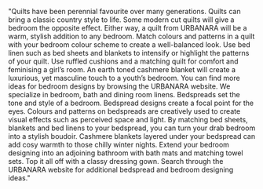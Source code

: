 "Quilts have been perennial favourite over many generations. Quilts can bring a classic country style to life. Some modern cut quilts will give a bedroom the opposite effect. Either way, a quilt from URBANARA will be a warm, stylish addition to any bedroom. Match colours and patterns in a quilt with your bedroom colour scheme to create a well-balanced look. Use bed linen such as bed sheets and blankets to intensify or highlight the patterns of your quilt. Use ruffled cushions and a matching quilt for comfort and feminising a girl’s room. An earth toned cashmere blanket will create a luxurious, yet masculine touch to a youth’s bedroom. You can find more ideas for bedroom designs by browsing the URBANARA website. We specialize in bedroom, bath and dining room linens.
Bedspreads set the tone and style of a bedroom. Bedspread designs create a focal point for the eyes. Colours and patterns on bedspreads are creatively used to create visual effects such as perceived space and light. By matching bed sheets, blankets and bed linens to your bedspread, you can turn your drab bedroom into a stylish boudoir. Cashmere blankets layered under your bedspread can add cosy warmth to those chilly winter nights. Extend your bedroom designing into an adjoining bathroom with bath mats and matching towel sets. Top it all off with a classy dressing gown. Search through the URBANARA website for additional bedspread and bedroom designing ideas."
